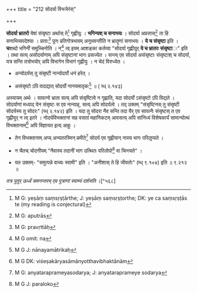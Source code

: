 +++
title = "212 सोदर्या विभजेरंस्"

+++


**सोदर्या भ्रातरो** येषां संसृष्टा अर्थास् ते[^५६०] गृह्णीयुः । **भगिन्यश् च सनाभयः** । सोदर्या अप्रत्तास्[^५६१] ता हि सनाभिव्यपदेश्याः । प्रत्ताः[^५६२] पुनः प्रतिगोत्रभावम् अनुभवन्तीति न भ्रातॄणां सनाभयः । **ये च संसृष्टा** इति । **च**शब्दो भगिनीं समुच्चिनोति । न[^५६३] त्व् इयम् आशङ्का कर्तव्या "सोदर्या गृह्णीयुर् **ये च भ्रातरः संसृष्टा**ः" इति । तथा सत्य् असोदर्याणाम् अपि संसृष्टानां भागः प्रसज्येत । सन्त्य् एव सोदर्या असंसृष्टाः संसृष्टाश् च सोदर्या, यत्र सन्ति तत्रोभयोर् अपि विभागेन विभागं गृह्णीयुः । न चेदं विरुध्येत ।


[^५६३]:
     M G omit: na


[^५६२]:
     M G: pravṛttāḥ


[^५६१]:
     M G: aputrās


[^५६०]:
     M G: yeṣāṃ saṃsṛṣṭārthe; J: yeṣāṃ saṃsṛṣṭorthe; DK: ye ca saṃsṛṣṭās te (my reading is conjectural)

- अन्योदर्यस् तु संसृष्टी नान्योदर्यो धनं हरेत् ।

- असंसृष्टो ऽपि वादद्यात् सोदर्यो नानयमातृकः[^५६४] ॥ ( य्ध् २.१४३)


[^५६४]:
     M G J: nānayamātrikaḥ

अस्यायम् अर्थः । सापत्नो भ्राता सत्य् अपि संसृष्टित्वे न गृह्णाति, यदा सोदर्यो ऽसंसृष्टो ऽपि विद्यते । सोदर्याणां मध्याद् येन संसृष्टः स एव नान्याह्, सत्य् अपि सोदर्यत्वे । तद् उक्तम् "संसृष्टिनस् तु संसृष्टी सोदर्यस्य तु सोदरः" (य्ध् २.१४२) इति । यदा तु सोदरा नैव सन्ति तदा यैर् एव सापत्नैः संसृष्टस् त एव गृह्णीयुर् न त्व् इतरे । नोदर्यविभक्तानां सह वसतां महानिकटम् आवसत्य् अपि सांनिध्यं विशेषकार्यं सामान्योत्थं विभक्तानाम्[^५६५] अपि विज्ञायत इत्य् आहुः । 


[^५६५]:
     M G DK: viśeṣakāryasāmānyotthavibhaktānām

- तेन विभक्तानाम् अप्य् अन्यतरस्मिन् प्रमीते[^५६६] सोदर्य एव गृह्णीयान् नास्य भागः परिलुप्यते । 


[^५६६]:
     M G: anyataraprameyasodarya; J: anyataraprameye sodarya

- न चैतच् चोदनीयम् "नैवास्य तदानीं भाग उत्थितः परिलोपो[^५६७] वा चिन्त्यते" । 


[^५६७]:
     M G J: paraloko

- यत उक्तम्- "समुत्पन्ने वाच्यः स्वामी" इति । "अनीशास् ते हि जीवतोः" (म्ध् ९.१०४) इति ॥ ९.२१२ ॥

_तत्र पुतुर् ऊर्ध्वं समनन्तरम् एव पुत्राणां स्वाम्यं दर्शयति_ ।[^५६८]